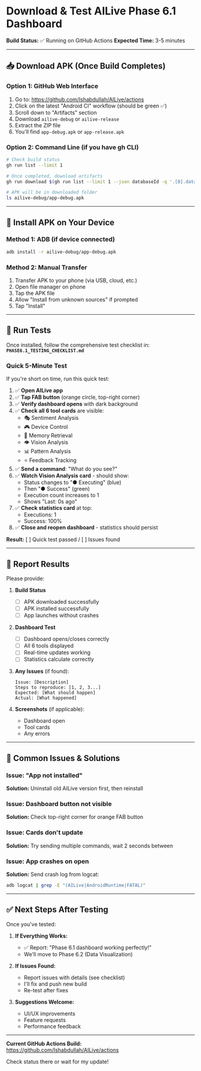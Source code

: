 # Download & Test AILive Phase 6.1 Dashboard

**Build Status:** ✅ Running on GitHub Actions
**Expected Time:** 3-5 minutes

---

## 📥 Download APK (Once Build Completes)

### Option 1: GitHub Web Interface
1. Go to: https://github.com/Ishabdullah/AILive/actions
2. Click on the latest "Android CI" workflow (should be green ✅)
3. Scroll down to "Artifacts" section
4. Download `ailive-debug` or `ailive-release`
5. Extract the ZIP file
6. You'll find `app-debug.apk` or `app-release.apk`

### Option 2: Command Line (if you have gh CLI)
```bash
# Check build status
gh run list --limit 1

# Once completed, download artifacts
gh run download $(gh run list --limit 1 --json databaseId -q '.[0].databaseId')

# APK will be in downloaded folder
ls ailive-debug/app-debug.apk
```

---

## 📱 Install APK on Your Device

### Method 1: ADB (if device connected)
```bash
adb install -r ailive-debug/app-debug.apk
```

### Method 2: Manual Transfer
1. Transfer APK to your phone (via USB, cloud, etc.)
2. Open file manager on phone
3. Tap the APK file
4. Allow "Install from unknown sources" if prompted
5. Tap "Install"

---

## 🧪 Run Tests

Once installed, follow the comprehensive test checklist in:
**`PHASE6.1_TESTING_CHECKLIST.md`**

### Quick 5-Minute Test
If you're short on time, run this quick test:

1. ✅ **Open AILive app**
2. ✅ **Tap FAB button** (orange circle, top-right corner)
3. ✅ **Verify dashboard opens** with dark background
4. ✅ **Check all 6 tool cards** are visible:
   - 🎭 Sentiment Analysis
   - 🎮 Device Control
   - 💾 Memory Retrieval
   - 👁️ Vision Analysis
   - 📊 Pattern Analysis
   - ⭐ Feedback Tracking
5. ✅ **Send a command**: "What do you see?"
6. ✅ **Watch Vision Analysis card** - should show:
   - Status changes to "● Executing" (blue)
   - Then "● Success" (green)
   - Execution count increases to 1
   - Shows "Last: 0s ago"
7. ✅ **Check statistics card** at top:
   - Executions: 1
   - Success: 100%
8. ✅ **Close and reopen dashboard** - statistics should persist

**Result:** [ ] Quick test passed / [ ] Issues found

---

## 📝 Report Results

Please provide:

1. **Build Status**
   - [ ] APK downloaded successfully
   - [ ] APK installed successfully
   - [ ] App launches without crashes

2. **Dashboard Test**
   - [ ] Dashboard opens/closes correctly
   - [ ] All 6 tools displayed
   - [ ] Real-time updates working
   - [ ] Statistics calculate correctly

3. **Any Issues** (if found):
   ```
   Issue: [Description]
   Steps to reproduce: [1, 2, 3...]
   Expected: [What should happen]
   Actual: [What happened]
   ```

4. **Screenshots** (if applicable):
   - Dashboard open
   - Tool cards
   - Any errors

---

## 🐛 Common Issues & Solutions

### Issue: "App not installed"
**Solution:** Uninstall old AILive version first, then reinstall

### Issue: Dashboard button not visible
**Solution:** Check top-right corner for orange FAB button

### Issue: Cards don't update
**Solution:** Try sending multiple commands, wait 2 seconds between

### Issue: App crashes on open
**Solution:** Send crash log from logcat:
```bash
adb logcat | grep -E "(AILive|AndroidRuntime|FATAL)"
```

---

## ✅ Next Steps After Testing

Once you've tested:

1. **If Everything Works:**
   - ✅ Report: "Phase 6.1 dashboard working perfectly!"
   - We'll move to Phase 6.2 (Data Visualization)

2. **If Issues Found:**
   - Report issues with details (see checklist)
   - I'll fix and push new build
   - Re-test after fixes

3. **Suggestions Welcome:**
   - UI/UX improvements
   - Feature requests
   - Performance feedback

---

**Current GitHub Actions Build:** https://github.com/Ishabdullah/AILive/actions

Check status there or wait for my update!
